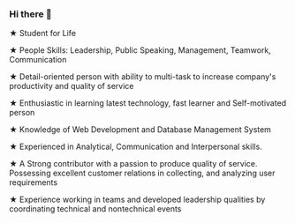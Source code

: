 ### Hi there 👋

★ Student for Life

★ People Skills: Leadership, Public Speaking, Management, Teamwork, Communication

★ Detail-oriented person with ability to multi-task to increase company's productivity and quality of service

★ Enthusiastic in learning latest technology, fast learner and Self-motivated person

★ Knowledge of Web Development and Database Management System

★ Experienced in Analytical, Communication and Interpersonal skills.

★ A Strong contributor with a passion to produce quality of service. Possessing excellent customer relations in collecting, and analyzing user requirements

★ Experience working in teams and developed leadership qualities by coordinating technical and nontechnical events

<!--
**meet24/meet24** is a ✨ _special_ ✨ repository because its `README.md` (this file) appears on your GitHub profile.

Here are some ideas to get you started:

- 🔭 I’m currently working on ...
- 🌱 I’m currently learning ...
- 👯 I’m looking to collaborate on ...
- 🤔 I’m looking for help with ...
- 💬 Ask me about ...
- 📫 How to reach me: ...
- 😄 Pronouns: ...
- ⚡ Fun fact: ..
-->
